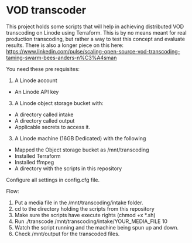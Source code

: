 # VOD transcoder

This project holds some scripts that will help in achieving distributed VOD transcoding on Linode using Terraform. This is by no means meant for real production transcoding, but rather a way to test this concept and evaluate results. There is also a longer piece on this here: https://www.linkedin.com/pulse/scaling-open-source-vod-transcoding-taming-swarm-bees-anders-n%C3%A4sman

You need these pre requisites:

1. A Linode account
  - An Linode API key
3. A Linode object storage bucket with:
  - A directory called intake
  - A directory called output
  - Applicable secrets to access it.
3. A Linode machine (16GB Dedicated) with the following
  - Mapped the Object storage bucket as /mnt/transcoding
  - Installed Terraform
  - Installed ffmpeg
  - A directory with the scripts in this repository

Configure all settings in config.cfg file.

Flow:

1. Put a media file in the /mnt/transcoding/intake folder.
2. cd to the directory holding the scripts from this repository
3. Make sure the scripts have execute rights (chmod +x *.sh)
4. Run ./transcode /mnt/transcoding/intake/YOUR_MEDIA_FILE 10
5. Watch the script running and the machine being spun up and down.
6. Check /mnt/output for the transcoded files.
